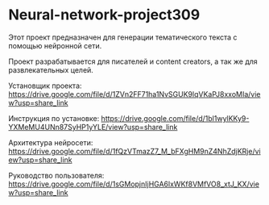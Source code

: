# Neural-network-project309

Этот проект предназначен для генерации тематического текста с помощью нейронной сети.

Проект разрабатывается для писателей и content creators, а так же для развлекательных целей.

Установщик проекта: https://drive.google.com/file/d/1ZVn2FF71ha1NvSGUK9lqVKaPJ8xxoMIa/view?usp=share_link

Инструкция по установке: https://drive.google.com/file/d/1bl1wylKKy9-YXMeMU4UNn87SyHP1yYLE/view?usp=share_link

Архитектура нейросети: https://drive.google.com/file/d/1fQzVTmazZ7_M_bFXgHM9nZ4NhZdjKRje/view?usp=share_link

Руководство пользователя: https://drive.google.com/file/d/1sGMopjnIjHGA6lxWKf8VMfVO8_xtJ_KX/view?usp=share_link
